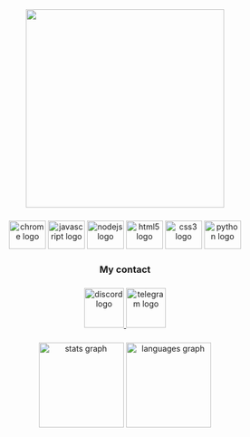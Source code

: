 <div align="center">
  <img height="350" src="https://media4.giphy.com/media/v1.Y2lkPTc5MGI3NjExYjU2ODE2NmQ0MDM0YzE4NjFlYWQ4MGNkMDBiNDFkMjVlNGIyMmIxZSZlcD12MV9pbnRlcm5hbF9naWZzX2dpZklkJmN0PWc/lAJGsSBZVrcU6hg2cW/giphy.gif"  />
</div>

###

<div align="center">
  <img src="https://cdn.jsdelivr.net/gh/devicons/devicon/icons/chrome/chrome-plain.svg" height="50" width="65" alt="chrome logo"  />
  <img src="https://cdn.jsdelivr.net/gh/devicons/devicon/icons/javascript/javascript-plain.svg" height="50" width="65" alt="javascript logo"  />
  <img src="https://cdn.jsdelivr.net/gh/devicons/devicon/icons/nodejs/nodejs-plain.svg" height="50" width="65" alt="nodejs logo"  />
  <img src="https://cdn.jsdelivr.net/gh/devicons/devicon/icons/html5/html5-plain-wordmark.svg" height="50" width="65" alt="html5 logo"  />
  <img src="https://cdn.jsdelivr.net/gh/devicons/devicon/icons/css3/css3-plain-wordmark.svg" height="50" width="65" alt="css3 logo"  />
  <img src="https://cdn.jsdelivr.net/gh/devicons/devicon/icons/python/python-original.svg" height="50" width="65" alt="python logo"  />
</div>

###

<h3 align="center">My contact</h3>

###

<div align="center">
  <a href="https://discordapp.com/users/488330912212189188" target="_blank">
    <img src="https://img.shields.io/static/v1?message=Discord&logo=discord&label=&color=7289DA&logoColor=white&labelColor=&style=flat" height="70" alt="discord logo"  />
  </a>
  <a href="https://t.me/XxGrandxX" target="_blank">
    <img src="https://img.shields.io/static/v1?message=Telegram&logo=telegram&label=&color=2CA5E0&logoColor=white&labelColor=&style=flat" height="70" alt="telegram logo"  />
  </a>
</div>

###

<div align="center">
  <img src="https://github-readme-stats.vercel.app/api?username=grand3680&hide_title=false&hide_rank=false&show_icons=true&include_all_commits=true&count_private=true&disable_animations=false&theme=dracula&locale=en&hide_border=false&order=1" height="150" alt="stats graph"  />
  <img src="https://github-readme-stats.vercel.app/api/top-langs?username=grand3680&locale=en&hide_title=false&layout=compact&card_width=320&langs_count=5&theme=dracula&hide_border=false&order=2" height="150" alt="languages graph"  />
</div>

###
